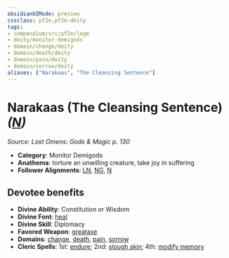 ```yaml
---
obsidianUIMode: preview
cssclass: pf2e,pf2e-deity
tags:
- compendium/src/pf2e/logm
- deity/monitor-demigods
- domain/change/deity
- domain/death/deity
- domain/pain/deity
- domain/sorrow/deity
aliases: ["Narakaas", "The Cleansing Sentence"]
---
```

# Narakaas (The Cleansing Sentence) *([N](/rules/traits/neutral-b1.md))*  
*Source: Lost Omens: Gods & Magic p. 130*  

- **Category**: Monitor Demigods
- **Anathema**: torture an unwilling creature, take joy in suffering
- **Follower Alignments**: [LN](/rules/traits/lawful-neutral-b1.md), [NG](/rules/traits/neutral-good-b1.md), [N](/rules/traits/neutral-b1.md)

## Devotee benefits

- **Divine Ability**: Constitution or Wisdom
- **Divine Font**: [heal](/compendium/spells/heal.md)
- **Divine Skill**: Diplomacy
- **Favored Weapon**: [greataxe](/compendium/equipment/items/greataxe.md)
- **Domains**: [change](/compendium/setting/domains.md#Change), [death](/compendium/setting/domains.md#Death), [pain](/compendium/setting/domains.md#Pain), [sorrow](/compendium/setting/domains.md#Sorrow)
- **Cleric Spells**: 1st: [endure](/compendium/spells/endure-logm.md); 2nd: [slough skin](/compendium/spells/slough-skin-logm.md); 4th: [modify memory](/compendium/spells/modify-memory.md)